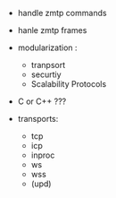 * handle zmtp commands

* hanle zmtp frames

* modularization : 
   * tranpsort
   * securtiy
   * Scalability Protocols

* C or C++ ???


* transports:
  * tcp
  * icp
  * inproc
  * ws
  * wss
  * (upd)
